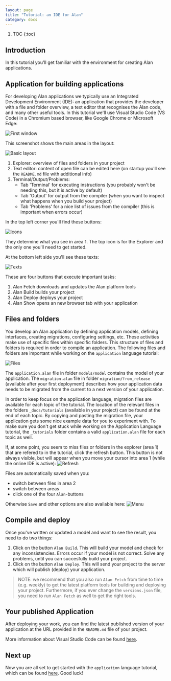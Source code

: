 ```yaml
---
layout: page
title: "Tutorial: an IDE for Alan"
category: docs
---
```


1. TOC
{:toc}

## Introduction
In this tutorial you'll get familiar with the environment for creating Alan applications.

## Application for building applications
For developing Alan applications we typically use an Integrated Development Environment (IDE): an application that provides the developer with a file and folder overview, a text editor that recognises the Alan code, and many other useful tools.
In this tutorial we'll use Visual Studio Code (VS Code) in a Chromium based browser, like Google Chrome or Microsoft Edge:

![First window](./images_IDE/001.png)

This screenshot shows the main areas in the layout:

![Basic layout](./images_IDE/002.png)

1. Explorer: overview of files and folders in your project
2. Text editor: content of open file can be edited here (on startup you'll see the `README.md` file with additional info)
3. Terminal/Output/Problems:
    - Tab 'Terminal' for executing instructions (you probably won't be needing this, but it is active by default)
    - Tab 'Output' for output from the compiler (when you want to inspect what happens when you build your project)
    - Tab 'Problems' for a nice list of issues from the compiler (this is important when errors occur)

In the top left corner you'll find these buttons:

![Icons](./images_IDE/003.png)

They determine what you see in area 1. The top icon is for the Explorer and the only one you'll need to get started.

At the bottom left side you'll see these texts:

![Texts](./images_IDE/004.png)

These are four buttons that execute important tasks:
1. Alan Fetch downloads and updates the Alan platform tools
2. Alan Build builds your project
3. Alan Deploy deploys your project
4. Alan Show opens an new browser tab with your application

## Files and folders
You develop an Alan application by defining application models, defining interfaces, creating migrations, configuring settings, etc.
These activities make use of specific files within specific folders.
This structure of files and folders is required in order to compile an application.
The following files and folders are important while working on the `application` language tutorial:

![Files](./images_IDE/005.png)

The `application.alan` file in folder `models/model` contains the model of your application.
The `migration.alan` file in folder `migration/from_release` (available after your first deployment) describes how your application data needs to be migrated from the current to a next version of your application.

In order to keep focus on the application language, migration files are available for each topic of the tutorial.
The location of the relevant files in the folders `_docs/tutorials` (available in your project) can be found at the end of each topic.
By copying and pasting the migration file, your application gets some nice example data for you to experiment with.
To make sure you don't get stuck while working on the Application Language tutorial, the `_tutorials` folder contains a valid `application.alan` file for each topic as well.

If, at some point, you seem to miss files or folders in the explorer (area 1) that are refered to in the tutorial, click the refresh button.
This button is not always visible, but will appear when you move your cursor into area 1 (while the online IDE is active):
![Refresh](./images_IDE/006.png)

Files are automatically saved when you:
- switch between files in area 2
- switch between areas
- click one of the four `Alan`-buttons

Otherwise `Save` and other options are also available here:
![Menu](./images_IDE/007.png)

## Compile and deploy
Once you've written or updated a model and want to see the result, you need to do two things:
1. Click on the button `Alan Build`.
This will build your model and check for any inconsistencies.
Errors occur if your model is not correct.
Solve any problems, until you can succesfully build your project.
2. Click on the button `Alan Deploy`.
This will send your project to the server which will publish (deploy) your application.

> NOTE: we recommend that you also run `Alan Fetch` from time to time (e.g. weekly) to get the latest platform tools for building and deploying your project.
Furthermore, if you ever change the `versions.json` file, you need to run `Alan Fetch` as well to get the right tools.

## Your published Application
After deploying your work, you can find the latest published version of your application at the URL provided in the `README.md` file of your project.

More information about Visual Studio Code can be found [here](https://code.visualstudio.com/).

## Next up
Now you are all set to get started with the `application` language tutorial, which can be found [here](/pages/tutorials/application-tutorial.html). Good luck!

